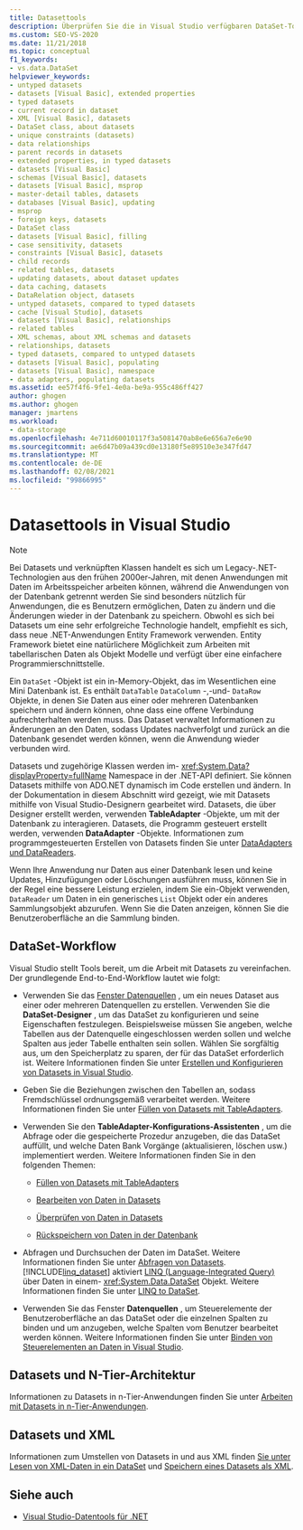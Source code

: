 ```yaml
---
title: Datasettools
description: Überprüfen Sie die in Visual Studio verfügbaren DataSet-Tools. Weitere Informationen finden Sie unter datasetworkflow, Datasets und N-Ebenen-Architektur sowie Datasets und XML.
ms.custom: SEO-VS-2020
ms.date: 11/21/2018
ms.topic: conceptual
f1_keywords:
- vs.data.DataSet
helpviewer_keywords:
- untyped datasets
- datasets [Visual Basic], extended properties
- typed datasets
- current record in dataset
- XML [Visual Basic], datasets
- DataSet class, about datasets
- unique constraints (datasets)
- data relationships
- parent records in datasets
- extended properties, in typed datasets
- datasets [Visual Basic]
- schemas [Visual Basic], datasets
- datasets [Visual Basic], msprop
- master-detail tables, datasets
- databases [Visual Basic], updating
- msprop
- foreign keys, datasets
- DataSet class
- datasets [Visual Basic], filling
- case sensitivity, datasets
- constraints [Visual Basic], datasets
- child records
- related tables, datasets
- updating datasets, about dataset updates
- data caching, datasets
- DataRelation object, datasets
- untyped datasets, compared to typed datasets
- cache [Visual Studio], datasets
- datasets [Visual Basic], relationships
- related tables
- XML schemas, about XML schemas and datasets
- relationships, datasets
- typed datasets, compared to untyped datasets
- datasets [Visual Basic], populating
- datasets [Visual Basic], namespace
- data adapters, populating datasets
ms.assetid: ee57f4f6-9fe1-4e0a-be9a-955c486ff427
author: ghogen
ms.author: ghogen
manager: jmartens
ms.workload:
- data-storage
ms.openlocfilehash: 4e711d60010117f3a5081470ab8e6e656a7e6e90
ms.sourcegitcommit: ae6d47b09a439cd0e13180f5e89510e3e347fd47
ms.translationtype: MT
ms.contentlocale: de-DE
ms.lasthandoff: 02/08/2021
ms.locfileid: "99866995"
---
```

# <a name="dataset-tools-in-visual-studio"></a>Datasettools in Visual Studio

> [!NOTE]
> Bei Datasets und verknüpften Klassen handelt es sich um Legacy-.NET-Technologien aus den frühen 2000er-Jahren, mit denen Anwendungen mit Daten im Arbeitsspeicher arbeiten können, während die Anwendungen von der Datenbank getrennt werden Sie sind besonders nützlich für Anwendungen, die es Benutzern ermöglichen, Daten zu ändern und die Änderungen wieder in der Datenbank zu speichern. Obwohl es sich bei Datasets um eine sehr erfolgreiche Technologie handelt, empfiehlt es sich, dass neue .NET-Anwendungen Entity Framework verwenden. Entity Framework bietet eine natürlichere Möglichkeit zum Arbeiten mit tabellarischen Daten als Objekt Modelle und verfügt über eine einfachere Programmierschnittstelle.

Ein `DataSet` -Objekt ist ein in-Memory-Objekt, das im Wesentlichen eine Mini Datenbank ist. Es enthält `DataTable` `DataColumn` -,-und- `DataRow` Objekte, in denen Sie Daten aus einer oder mehreren Datenbanken speichern und ändern können, ohne dass eine offene Verbindung aufrechterhalten werden muss. Das Dataset verwaltet Informationen zu Änderungen an den Daten, sodass Updates nachverfolgt und zurück an die Datenbank gesendet werden können, wenn die Anwendung wieder verbunden wird.

Datasets und zugehörige Klassen werden im- <xref:System.Data?displayProperty=fullName> Namespace in der .NET-API definiert. Sie können Datasets mithilfe von ADO.NET dynamisch im Code erstellen und ändern. In der Dokumentation in diesem Abschnitt wird gezeigt, wie mit Datasets mithilfe von Visual Studio-Designern gearbeitet wird. Datasets, die über Designer erstellt werden, verwenden **TableAdapter** -Objekte, um mit der Datenbank zu interagieren. Datasets, die Programm gesteuert erstellt werden, verwenden **DataAdapter** -Objekte. Informationen zum programmgesteuerten Erstellen von Datasets finden Sie unter [DataAdapters und DataReaders](/dotnet/framework/data/adonet/dataadapters-and-datareaders).

Wenn Ihre Anwendung nur Daten aus einer Datenbank lesen und keine Updates, Hinzufügungen oder Löschungen ausführen muss, können Sie in der Regel eine bessere Leistung erzielen, indem Sie ein-Objekt verwenden, `DataReader` um Daten in ein generisches `List` Objekt oder ein anderes Sammlungsobjekt abzurufen. Wenn Sie die Daten anzeigen, können Sie die Benutzeroberfläche an die Sammlung binden.

## <a name="dataset-workflow"></a>DataSet-Workflow

Visual Studio stellt Tools bereit, um die Arbeit mit Datasets zu vereinfachen. Der grundlegende End-to-End-Workflow lautet wie folgt:

- Verwenden Sie das [Fenster Datenquellen](add-new-data-sources.md#data-sources-window) , um ein neues Dataset aus einer oder mehreren Datenquellen zu erstellen. Verwenden Sie die **DataSet-Designer** , um das DataSet zu konfigurieren und seine Eigenschaften festzulegen. Beispielsweise müssen Sie angeben, welche Tabellen aus der Datenquelle eingeschlossen werden sollen und welche Spalten aus jeder Tabelle enthalten sein sollen. Wählen Sie sorgfältig aus, um den Speicherplatz zu sparen, der für das DataSet erforderlich ist. Weitere Informationen finden Sie unter [Erstellen und Konfigurieren von Datasets in Visual Studio](../data-tools/create-and-configure-datasets-in-visual-studio.md).

- Geben Sie die Beziehungen zwischen den Tabellen an, sodass Fremdschlüssel ordnungsgemäß verarbeitet werden. Weitere Informationen finden Sie unter [Füllen von Datasets mit TableAdapters](../data-tools/fill-datasets-by-using-tableadapters.md).

- Verwenden Sie den **TableAdapter-Konfigurations-Assistenten** , um die Abfrage oder die gespeicherte Prozedur anzugeben, die das DataSet auffüllt, und welche Daten Bank Vorgänge (aktualisieren, löschen usw.) implementiert werden. Weitere Informationen finden Sie in den folgenden Themen:

  - [Füllen von Datasets mit TableAdapters](../data-tools/fill-datasets-by-using-tableadapters.md)

  - [Bearbeiten von Daten in Datasets](../data-tools/edit-data-in-datasets.md)

  - [Überprüfen von Daten in Datasets](../data-tools/validate-data-in-datasets.md)

  - [Rückspeichern von Daten in der Datenbank](../data-tools/save-data-back-to-the-database.md)

- Abfragen und Durchsuchen der Daten im DataSet. Weitere Informationen finden Sie unter [Abfragen von Datasets](../data-tools/query-datasets.md). [!INCLUDE[linq_dataset](../data-tools/includes/linq_dataset_md.md)] aktiviert [LINQ (Language-Integrated Query)](/dotnet/csharp/linq/) über Daten in einem- <xref:System.Data.DataSet> Objekt. Weitere Informationen finden Sie unter [LINQ to DataSet](/dotnet/framework/data/adonet/linq-to-dataset).

- Verwenden Sie das Fenster **Datenquellen** , um Steuerelemente der Benutzeroberfläche an das DataSet oder die einzelnen Spalten zu binden und um anzugeben, welche Spalten vom Benutzer bearbeitet werden können. Weitere Informationen finden Sie unter [Binden von Steuerelementen an Daten in Visual Studio](../data-tools/bind-controls-to-data-in-visual-studio.md).

## <a name="datasets-and-n-tier-architecture"></a>Datasets und N-Tier-Architektur

Informationen zu Datasets in n-Tier-Anwendungen finden Sie unter [Arbeiten mit Datasets in n-Tier-Anwendungen](../data-tools/work-with-datasets-in-n-tier-applications.md).

## <a name="datasets-and-xml"></a>Datasets und XML

Informationen zum Umstellen von Datasets in und aus XML finden [Sie unter Lesen von XML-Daten in ein DataSet](../data-tools/read-xml-data-into-a-dataset.md) und [Speichern eines Datasets als XML](../data-tools/save-a-dataset-as-xml.md).

## <a name="see-also"></a>Siehe auch

- [Visual Studio-Datentools für .NET](../data-tools/visual-studio-data-tools-for-dotnet.md)
